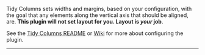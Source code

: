 Tidy Columns sets widths and margins, based on your configuration, with the goal that any elements along the vertical axis that should be aligned, are. **This plugin will not set layout for you. Layout is *your* job**.

See the [Tidy Columns README](https://github.com/goodguyry/postcss-tidy-columns/blob/master/README.md) or [Wiki](https://github.com/goodguyry/postcss-tidy-columns/wiki) for more about configuring the plugin.

---
